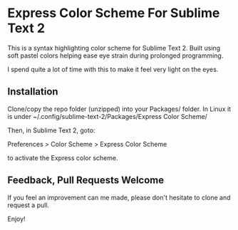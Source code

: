 Express Color Scheme For Sublime Text 2
========================================

This is a syntax highlighting color scheme for Sublime Text 2. 
Built using soft pastel colors helping ease eye strain during prolonged programming.

I spend quite a lot of time with this to make it feel very light on the eyes.

Installation
------------

Clone/copy the repo folder (unzipped) into your Packages/ folder. In Linux it is under ~/.config/sublime-text-2/Packages/Express Color Scheme/

Then, in Sublime Text 2, goto:

  Preferences > Color Scheme > Express Color Scheme

to activate the Express color scheme.

Feedback, Pull Requests Welcome
-------------------------------

If you feel an improvement can me made, please don't hesitate to clone and request a pull.

Enjoy!
